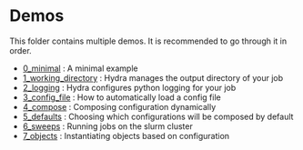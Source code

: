 # Demos
This folder contains multiple demos.
It is recommended to go through it in order.

- [0_minimal](0_minimal/README.md) : A minimal example
- [1_working_directory](1_working_directory/README.md) : Hydra manages the output directory of your job
- [2_logging](2_logging/README.md) : Hydra configures python logging for your job
- [3_config_file](3_config_file/README.md) : How to automatically load a config file
- [4_compose](4_compose/README.md) : Composing configuration dynamically
- [5_defaults](5_defaults/README.md) : Choosing which configurations will be composed by default
- [6_sweeps](6_sweeps/README.md) : Running jobs on the slurm cluster
- [7_objects](7_objects/README.md) : Instantiating objects based on configuration




